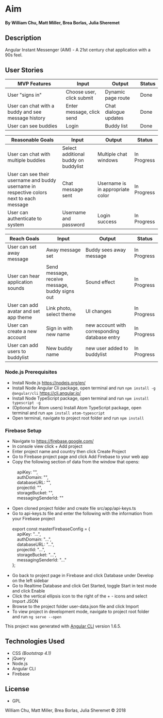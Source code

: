 # Aim

#### By William Chu, Matt Miller, Brea Borlas, Julia Sheremet

## Description

Angular Instant Messenger (AIM) - A 21st century chat application with a 90s feel.

## User Stories

| MVP Features | Input | Output | Status |
| --- | --- | --- | --- |
| User "signs in" | Choose user, click submit | Dynamic page route | Done |
| User can chat with a buddy and see message history | Enter message, click send | Chat dialogue updates | Done |
| User can see buddies | Login | Buddy list | Done |


| Reasonable Goals | Input | Output | Status |
| --- | --- | --- | --- |
| User can chat with multiple buddies | Select additional buddy on buddylist | Multiple chat windows | In Progress |
| User can see their username and buddy username in respective colors next to each message | Chat message sent | Username is in appropriate color | In Progress |
| User can authenticate to system | Username and password | Login success | In Progress |

| Reach Goals | Input | Output | Status |
| --- | --- | --- | --- |
| User can set away message | Away message set | Buddy sees away message | In Progress |
| User can hear application sounds | Send message, receive message, buddy signs out | Sound effect | In Progress |
| User can add avatar and set app theme | Link photo, select theme | UI changes | In Progress |
| User can create a new account | Sign in with new name | new account with corresponding database entry | In Progress |
| User can add users to buddylist | New buddy name | new user added to buddylist | In Progress |

### Node.js Prerequisites
* Install Node.js https://nodejs.org/en/
* Install Node Angular Cli package, open terminal and run `npm install -g @angular/cli` https://cli.angular.io/
* Install Node TypeScript package, open terminal and run `npm install typescript -g`
* (Optional for Atom users) Install Atom TypeScript package, open terminal and run `apm install atom-typescript`
* Open terminal, navigate to project root folder and run `npm install`

### Firebase Setup
* Navigate to https://firebase.google.com/
* In console view click + Add project
* Enter project name and country then click Create Project
* Go to Firebase project page and click Add Firebase to your web app
* Copy the following section of data from the window that opens:<br><br>
  &nbsp;&nbsp;&nbsp;&nbsp;apiKey: "",<br>
  &nbsp;&nbsp;&nbsp;&nbsp;authDomain: "",<br>
  &nbsp;&nbsp;&nbsp;&nbsp;databaseURL: "",<br>
  &nbsp;&nbsp;&nbsp;&nbsp;projectId: "",<br>
  &nbsp;&nbsp;&nbsp;&nbsp;storageBucket: "",<br>
  &nbsp;&nbsp;&nbsp;&nbsp;messagingSenderId: ""<br><br>
* Open cloned project folder and create file src/app/api-keys.ts
* Go to api-keys.ts file and enter the following with the information from your Firebase project<br><br> export const masterFirebaseConfig = {<br>
  &nbsp;&nbsp;&nbsp;&nbsp;apiKey: "...",<br>
  &nbsp;&nbsp;&nbsp;&nbsp;authDomain: "...",<br>
  &nbsp;&nbsp;&nbsp;&nbsp;databaseURL: "...",<br>
  &nbsp;&nbsp;&nbsp;&nbsp;projectId: "...",<br>
  &nbsp;&nbsp;&nbsp;&nbsp;storageBucket: "...",<br>
  &nbsp;&nbsp;&nbsp;&nbsp;messagingSenderId: "..."<br>
};<br><br>
* Go back to project page in Firebase and click Database under Develop on the left sidebar
* Go to Realtime Database and click Get Started, toggle Start in test mode and click Enable
* Click the vertical ellipsis icon to the right of the + - icons and select Import JSON
* Browse to the project folder user-data.json file and click Import
* To view project in development mode, navigate to project root folder and run `ng serve --open`

This project was generated with [Angular CLI](https://github.com/angular/angular-cli) version 1.6.5.

## Technologies Used

* CSS _(Bootstrap 4.1)_
* jQuery
* Node.js
* Angular CLI
* Firebase

## License

* GPL

William Chu, Matt Miller, Brea Borlas, Julia Sheremet © 2018
